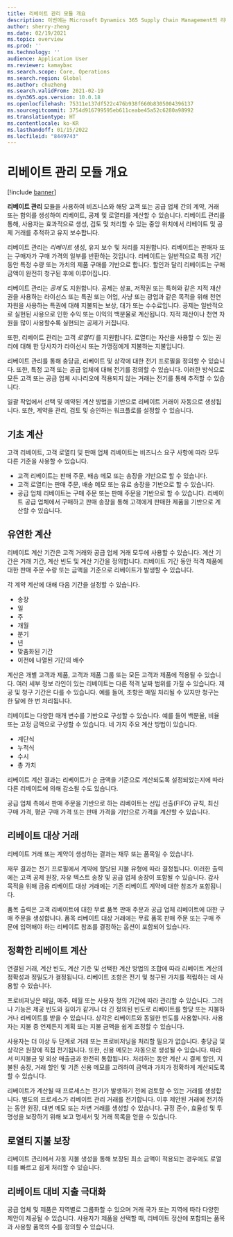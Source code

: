 ```yaml
---
title: 리베이트 관리 모듈 개요
description: 이번에는 Microsoft Dynamics 365 Supply Chain Management의 리베이트 관리 모듈에 대한 개요를 제공합니다.
author: sherry-zheng
ms.date: 02/19/2021
ms.topic: overview
ms.prod: ''
ms.technology: ''
audience: Application User
ms.reviewer: kamaybac
ms.search.scope: Core, Operations
ms.search.region: Global
ms.author: chuzheng
ms.search.validFrom: 2021-02-19
ms.dyn365.ops.version: 10.0.18
ms.openlocfilehash: 75311e137df522c476b938f660b8305004396137
ms.sourcegitcommit: 3754d916799595eb611ceabe45a52c6280a98992
ms.translationtype: HT
ms.contentlocale: ko-KR
ms.lasthandoff: 01/15/2022
ms.locfileid: "8449743"
---
```

# <a name="rebate-management-module-overview"></a>리베이트 관리 모듈 개요

[!include [banner](../includes/banner.md)]

**리베이트 관리** 모듈을 사용하여 비즈니스와 해당 고객 또는 공급 업체 간의 계약, 거래 또는 합의를 생성하여 리베이트, 공제 및 로열티를 계산할 수 있습니다. 리베이트 관리를 통해, 사용자는 효과적으로 생성, 검토 및 처리할 수 있는 중앙 위치에서 리베이트 및 공제 거래를 추적하고 유지 보수합니다.

리베이트 관리는 *리베이트* 생성, 유지 보수 및 처리를 지원합니다. 리베이트는 판매자 또는 구매자가 구매 가격의 일부를 반환하는 것입니다. 리베이트는 일반적으로 특정 기간 동안 특정 수량 또는 가치의 제품 구매를 기반으로 합니다. 할인과 달리 리베이트는 구매 금액이 완전히 청구된 후에 이루어집니다.

리베이트 관리는 *공제* 도 지원합니다. 공제는 상표, 저작권 또는 특허와 같은 지적 재산권을 사용하는 라이선스 또는 특권 또는 어업, 사냥 또는 광업과 같은 목적을 위해 천연 자원을 사용하는 특권에 대해 지불되는 보상, 대가 또는 수수료입니다. 공제는 일반적으로 실현된 사용으로 인한 수익 또는 이익의 백분율로 계산됩니다. 지적 재산이나 천연 자원을 많이 사용할수록 실현되는 공제가 커집니다.

또한, 리베이트 관리는 고객 *로열티* 를 지원합니다. 로열티는 자산을 사용할 수 있는 권리에 대해 한 당사자가 라이선시 또는 가맹점에게 지불하는 지불입니다.

리베이트 관리를 통해 충당금, 리베이트 및 상각에 대한 전기 프로필을 정의할 수 있습니다. 또한, 특정 고객 또는 공급 업체에 대해 전기를 정의할 수 있습니다. 이러한 방식으로 모든 고객 또는 공급 업체 시나리오에 적용되지 않는 거래는 전기를 통해 추적할 수 있습니다.

일괄 작업에서 선택 및 예약된 계산 방법을 기반으로 리베이트 거래이 자동으로 생성됩니다. 또한, 계약을 관리, 검토 및 승인하는 워크플로를 설정할 수 있습니다.

## <a name="basis-calculation"></a>기초 계산

고객 리베이트, 고객 로열티 및 판매 업체 리베이트는 비즈니스 요구 사항에 따라 모두 다른 기준을 사용할 수 있습니다.

- 고객 리베이트는 판매 주문, 배송 메모 또는 송장을 기반으로 할 수 있습니다.
- 고객 로열티는 판매 주문, 배송 메모 또는 유료 송장을 기반으로 할 수 있습니다.
- 공급 업체 리베이트는 구매 주문 또는 판매 주문을 기반으로 할 수 있습니다. 리베이트 공급 업체에서 구매하고 판매 송장을 통해 고객에게 판매한 제품을 기반으로 계산할 수 있습니다.

## <a name="flexible-calculations"></a>유연한 계산

리베이트 계산 기간은 고객 거래와 공급 업체 거래 모두에 사용할 수 있습니다. 계산 기간은 거래 기간, 계산 빈도 및 계산 기간을 정의합니다. 리베이트 기간 동안 적격 제품에 대한 판매 주문 수량 또는 금액을 기준으로 리베이트가 발생할 수 있습니다.

각 계약 계산에 대해 다음 기간을 설정할 수 있습니다.

- 송장
- 일
- 주
- 개월
- 분기
- 년
- 맞춤화된 기간
- 이전에 나열된 기간의 배수

계산은 개별 고객과 제품, 고객과 제품 그룹 또는 모든 고객과 제품에 적용될 수 있습니다. 여러 세부 정보 라인이 있는 리베이트는 다른 적격 날짜 범위를 가질 수 있습니다. 제공 및 청구 기간은 다를 수 있습니다. 예를 들어, 조항은 매일 처리될 수 있지만 청구는 한 달에 한 번 처리됩니다.

리베이트는 다양한 매개 변수를 기반으로 구성할 수 있습니다. 예를 들어 백분율, 비율 또는 고정 금액으로 구성할 수 있습니다. 네 가지 주요 계산 방법이 있습니다.

- 계단식
- 누적식
- 수시
- 총 가치

리베이트 계산 결과는 리베이트가 순 금액을 기준으로 계산되도록 설정되었는지에 따라 다른 리베이트에 의해 감소될 수도 있습니다.

공급 업체 측에서 판매 주문을 기반으로 하는 리베이트는 선입 선출(FIFO) 규칙, 최신 구매 가격, 평균 구매 가격 또는 판매 가격을 기반으로 가격을 계산할 수 있습니다.

## <a name="rebate-target-transactions"></a>리베이트 대상 거래

리베이트 거래 또는 계약이 생성하는 결과는 재무 또는 품목일 수 있습니다.

재무 결과는 전기 프로필에서 계약에 할당된 지불 유형에 따라 결정됩니다. 이러한 출력에는 고객 공제 원장, 자유 텍스트 송장 및 공급 업체 송장이 포함될 수 있습니다. 감사 목적을 위해 금융 리베이트 대상 거래에는 기존 리베이트 계약에 대한 참조가 포함됩니다.

품목 출력은 고객 리베이트에 대한 무료 품목 판매 주문과 공급 업체 리베이트에 대한 구매 주문을 생성합니다. 품목 리베이트 대상 거래에는 무료 품목 판매 주문 또는 구매 주문에 입력해야 하는 리베이트 참조를 결정하는 옵션이 포함되어 있습니다.

## <a name="accurate-rebate-calculations"></a>정확한 리베이트 계산

연결된 거래, 계산 빈도, 계산 기준 및 선택한 계산 방법의 조합에 따라 리베이트 계산의 정확성과 정밀도가 결정됩니다. 리베이트 조항은 전기 및 청구된 가치를 적립하는 데 사용할 수 있습니다.

프로비저닝은 매일, 매주, 매월 또는 사용자 정의 기간에 따라 관리할 수 있습니다. 그러나 기능은 제공 빈도와 길이가 같거나 더 긴 정의된 빈도로 리베이트를 할당 또는 지불하거나 리베이트를 받을 수 있습니다. 상각은 리베이트와 동일한 빈도를 사용합니다. 사용자는 지불 중 언제든지 계획 또는 지불 금액을 쉽게 조정할 수 있습니다.

사용자는 더 이상 두 단계로 거래 또는 프로비저닝을 처리할 필요가 없습니다. 충당금 및 상각은 원장에 직접 전기됩니다. 또한, 신용 메모는 자동으로 생성될 수 있습니다. 따라서 미지불금 및 외상 매출금과 완전히 통합됩니다. 처리하는 동안 계산 시 결제 할인, 지불된 송장, 거래 할인 및 기존 신용 메모를 고려하여 금액과 가치가 정확하게 계산되도록 할 수 있습니다.

리베이트가 계산될 때 프로세스는 전기가 발생하기 전에 검토할 수 있는 거래를 생성합니다. 별도의 프로세스가 리베이트 관리 거래를 전기합니다. 이후 제안된 거래에 전기하는 동안 원장, 대변 메모 또는 차변 거래를 생성할 수 있습니다. 규정 준수, 효율성 및 투명성을 보장하기 위해 보고 명세서 및 거래 목록을 얻을 수 있습니다.

## <a name="guaranteed-royalty-payments"></a>로열티 지불 보장

리베이트 관리에서 자동 지불 생성을 통해 보장된 최소 금액이 적용되는 경우에도 로열티를 빠르고 쉽게 처리할 수 있습니다.

## <a name="maximizing-spend-versus-rebates"></a>리베이트 대비 지출 극대화

공급 업체 및 제품은 지역별로 그룹화할 수 있으며 거래 국가 또는 지역에 따라 다양한 제안이 제공될 수 있습니다. 사용자가 제품을 선택할 때, 리베이트 정산에 포함되는 품목과 사용할 품목의 수를 정의할 수 있습니다.
